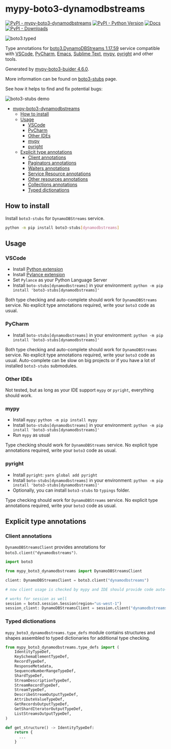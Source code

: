 # mypy-boto3-dynamodbstreams

[![PyPI - mypy-boto3-dynamodbstreams](https://img.shields.io/pypi/v/mypy-boto3-dynamodbstreams.svg?color=blue)](https://pypi.org/project/mypy-boto3-dynamodbstreams)
[![PyPI - Python Version](https://img.shields.io/pypi/pyversions/mypy-boto3-dynamodbstreams.svg?color=blue)](https://pypi.org/project/mypy-boto3-dynamodbstreams)
[![Docs](https://img.shields.io/readthedocs/mypy-boto3-builder.svg?color=blue)](https://mypy-boto3-builder.readthedocs.io/)
[![PyPI - Downloads](https://img.shields.io/pypi/dw/mypy-boto3-dynamodbstreams?color=blue)](https://pypistats.org/packages/mypy-boto3-dynamodbstreams)

![boto3.typed](https://github.com/vemel/mypy_boto3_builder/raw/master/logo.png)

Type annotations for
[boto3.DynamoDBStreams 1.17.59](https://boto3.amazonaws.com/v1/documentation/api/1.17.59/reference/services/dynamodbstreams.html#DynamoDBStreams) service
compatible with
[VSCode](https://code.visualstudio.com/),
[PyCharm](https://www.jetbrains.com/pycharm/),
[Emacs](https://www.gnu.org/software/emacs/),
[Sublime Text](https://www.sublimetext.com/),
[mypy](https://github.com/python/mypy),
[pyright](https://github.com/microsoft/pyright)
and other tools.

Generated by [mypy-boto3-buider 4.6.0](https://github.com/vemel/mypy_boto3_builder).

More information can be found on [boto3-stubs](https://pypi.org/project/boto3-stubs/) page.

See how it helps to find and fix potential bugs:

![boto3-stubs demo](https://github.com/vemel/mypy_boto3_builder/raw/master/demo.gif)

- [mypy-boto3-dynamodbstreams](#mypy-boto3-dynamodbstreams)
  - [How to install](#how-to-install)
  - [Usage](#usage)
    - [VSCode](#vscode)
    - [PyCharm](#pycharm)
    - [Other IDEs](#other-ides)
    - [mypy](#mypy)
    - [pyright](#pyright)
  - [Explicit type annotations](#explicit-type-annotations)
    - [Client annotations](#client-annotations)
    - [Paginators annotations](#paginators-annotations)
    - [Waiters annotations](#waiters-annotations)
    - [Service Resource annotations](#service-resource-annotations)
    - [Other resources annotations](#other-resources-annotations)
    - [Collections annotations](#collections-annotations)
    - [Typed dictionations](#typed-dictionations)

## How to install

Install `boto3-stubs` for `DynamoDBStreams` service.

```bash
python -m pip install boto3-stubs[dynamodbstreams]
```

## Usage

### VSCode

- Install [Python extension](https://marketplace.visualstudio.com/items?itemName=ms-python.python)
- Install [Pylance extension](https://marketplace.visualstudio.com/items?itemName=ms-python.vscode-pylance)
- Set `Pylance` as your Python Language Server
- Install `boto-stubs[dynamodbstreams]` in your environment: `python -m pip install 'boto3-stubs[dynamodbstreams]'`

Both type checking and auto-complete should work for `DynamoDBStreams` service.
No explicit type annotations required, write your `boto3` code as usual.

### PyCharm

- Install `boto-stubs[dynamodbstreams]` in your environment: `python -m pip install 'boto3-stubs[dynamodbstreams]'`

Both type checking and auto-complete should work for `DynamoDBStreams` service.
No explicit type annotations required, write your `boto3` code as usual.
Auto-complete can be slow on big projects or if you have a lot of installed `boto3-stubs` submodules.

### Other IDEs

Not tested, but as long as your IDE support `mypy` or `pyright`, everything should work.

### mypy

- Install `mypy`: `python -m pip install mypy`
- Install `boto-stubs[dynamodbstreams]` in your environment: `python -m pip install 'boto3-stubs[dynamodbstreams]'`
- Run `mypy` as usual

Type checking should work for `DynamoDBStreams` service.
No explicit type annotations required, write your `boto3` code as usual.

### pyright

- Install `pyright`: `yarn global add pyright`
- Install `boto-stubs[dynamodbstreams]` in your environment: `python -m pip install 'boto3-stubs[dynamodbstreams]'`
- Optionally, you can install `boto3-stubs` to `typings` folder.

Type checking should work for `DynamoDBStreams` service.
No explicit type annotations required, write your `boto3` code as usual.

## Explicit type annotations

### Client annotations

`DynamoDBStreamsClient` provides annotations for `boto3.client("dynamodbstreams")`.

```python
import boto3

from mypy_boto3_dynamodbstreams import DynamoDBStreamsClient

client: DynamoDBStreamsClient = boto3.client("dynamodbstreams")

# now client usage is checked by mypy and IDE should provide code auto-complete

# works for session as well
session = boto3.session.Session(region="us-west-1")
session_client: DynamoDBStreamsClient = session.client("dynamodbstreams")
```








### Typed dictionations

`mypy_boto3_dynamodbstreams.type_defs` module contains structures and shapes assembled
to typed dictionaries for additional type checking.

```python
from mypy_boto3_dynamodbstreams.type_defs import (
    IdentityTypeDef,
    KeySchemaElementTypeDef,
    RecordTypeDef,
    ResponseMetadata,
    SequenceNumberRangeTypeDef,
    ShardTypeDef,
    StreamDescriptionTypeDef,
    StreamRecordTypeDef,
    StreamTypeDef,
    DescribeStreamOutputTypeDef,
    AttributeValueTypeDef,
    GetRecordsOutputTypeDef,
    GetShardIteratorOutputTypeDef,
    ListStreamsOutputTypeDef,
)

def get_structure() -> IdentityTypeDef:
    return {
      ...
    }
```
